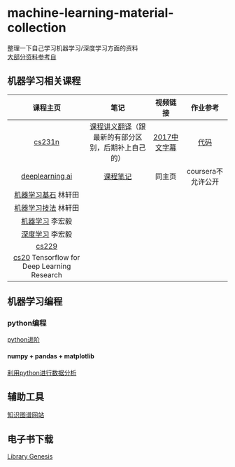# machine-learning-material-collection
整理一下自己学习机器学习/深度学习方面的资料  
[大部分资料参考自](https://github.com/JustFollowUs/Machine-Learning) 
## 机器学习相关课程 

|   课程主页   |   笔记   | 视频链接 | 作业参考 |
|  :----:    |  :---:  | :----: | :------: |
| [cs231n](http://cs231n.stanford.edu/) | [课程讲义翻译](https://zhuanlan.zhihu.com/p/21930884)（跟最新的有部分区别，后期补上自己的）|[2017中文字幕](https://www.bilibili.com/video/av17204303/?p=2) | [代码](https://github.com/wjbKimberly/cs231n_spring_2017_assignment)
| [deeplearning ai](https://www.coursera.org/specializations/deep-learning) | [课程笔记](https://github.com/fengdu78/deeplearning_ai_books) | 同主页   | coursera不允许公开 |
| [机器学习基石](https://www.csie.ntu.edu.tw/~htlin/course/) 林轩田 |  
| [机器学习技法](https://www.csie.ntu.edu.tw/~htlin/course/) 林轩田 |
| [机器学习](https://www.csie.ntu.edu.tw/~htlin/course/) 李宏毅 |
| [深度学习](https://www.csie.ntu.edu.tw/~htlin/course/) 李宏毅 |
| [cs229](http://cs229.stanford.edu/) |
| [cs20](http://web.stanford.edu/class/cs20si/index.html) Tensorflow for Deep Learning Research |
## 机器学习编程
### python编程
[python进阶](https://legacy.gitbook.com/book/eastlakeside/interpy-zh/details)

#### numpy + pandas + matplotlib
[利用python进行数据分析](https://www.jianshu.com/p/04d180d90a3f)

## 辅助工具
[知识图谱网站](https://metacademy.org/)

## 电子书下载
[Library Genesis](http://gen.lib.rus.ec/)
